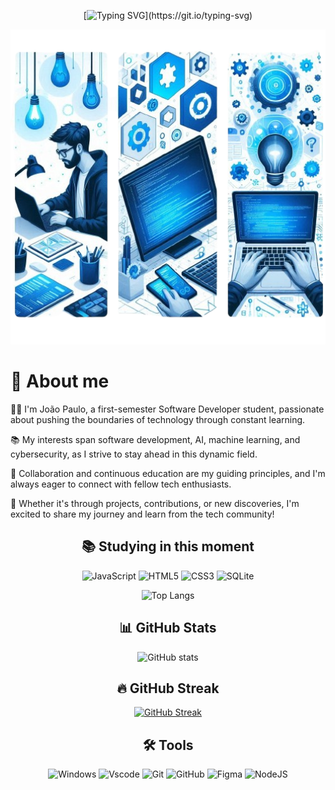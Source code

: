 <div align="center">

[![Typing SVG](https://readme-typing-svg.demolab.com?font=Fascinate+Inline&size=30&pause=1000&width=435&lines=Welcome+to+my+git+library!)](https://git.io/typing-svg)
</div>

<div align="center">


<img src="assets\images\Principal.png" alt="Programmer amico" min-width="500px" max-width="500px" width="530px" >
<!-- <img src="assets\images\Innovation-amico.png" alt="Innovation amico" min-width="200px" max-width="200px" width="230px" >
<img src="assets\images\Code-typing-bro.png" alt="Code Typing" min-width="200px" max-width="200px" width="230px" > -->
</div>


<div align="left">

# 🦦 About me

👨‍💻 I'm João Paulo, a first-semester Software Developer student, passionate about pushing the boundaries of technology through constant learning.

📚 My interests span software development, AI, machine learning, and cybersecurity, as I strive to stay ahead in this dynamic field.

🤝 Collaboration and continuous education are my guiding principles, and I'm always eager to connect with fellow tech enthusiasts.

🔧 Whether it's through projects, contributions, or new discoveries, I'm excited to share my journey and learn from the tech community!

<div align="center">
<!-- ## 👋 Connect with me
[![LinkedIn](https://img.shields.io/badge/LinkedIn-0077B5?style=for-the-badge&logo=linkedin&logoColor=white)](https://www.linkedin.com/in/joão-pedro-labussiere-frança-550937282/) 
[![Duolingo](https://img.shields.io/badge/Duolingo-%234DC730.svg?style=for-the-badge&logo=Duolingo&logoColor=white)](https://www.duolingo.com/profile/Labusse) -->

## 📚 Studying in this moment
![JavaScript](https://img.shields.io/badge/JavaScript-F7DF1E?style=for-the-badge&logo=javascript&logoColor=black) 
![HTML5](https://img.shields.io/badge/HTML5-E34F26?style=for-the-badge&logo=html5&logoColor=white) 
![CSS3](https://img.shields.io/badge/CSS3-1572B6?style=for-the-badge&logo=css3&logoColor=white) 
![SQLite](https://img.shields.io/badge/SQLite-000?style=for-the-badge&logo=sqlite&logoColor=07405E)

![Top Langs](https://github-readme-stats-git-masterrstaa-rickstaa.vercel.app/api/top-langs/?username=joaopcs80&theme=github_dark&layout=compact&bg_color=000&text_color=FFF)
## 📊 GitHub Stats

![GitHub stats](https://github-readme-stats.vercel.app/api?username=joaopcs80&hide_title=true&theme=github_dark&show_icons=true)

## 🔥 GitHub Streak

[![GitHub Streak](https://streak-stats.demolab.com/?user=joaopcs80&theme=github_dark&background=000&border=8300ff&dates=FFF)](https://git.io/streak-stats)

## 🛠️ Tools

![Windows](https://img.shields.io/badge/Windows-000?style=for-the-badge&logo=windows&logoColor=2CA5E0)
![Vscode](https://img.shields.io/badge/Vscode-007ACC?style=for-the-badge&logo=visual-studio-code&logoColor=white) 
![Git](https://img.shields.io/badge/GIT-E44C30?style=for-the-badge&logo=git&logoColor=white) 
![GitHub](https://img.shields.io/badge/-GitHub-181717?style=for-the-badge&logo=github)
![Figma](https://img.shields.io/badge/Figma-696969?style=for-the-badge&logo=figma&logoColor=figma)
![NodeJS](https://img.shields.io/badge/node.js-6DA55F?style=for-the-badge&logo=node.js&logoColor=white)
</div>
